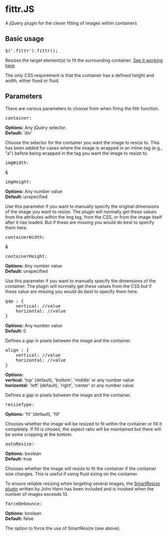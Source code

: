 fittr.JS
=======

A jQuery plugin for the clever fitting of images within containers

<h2>Basic usage</h2>

<pre class="prettyprint">$('.fittr').fittr();</pre>

<p>Resizes the target element(s) to fit the surrounding container. <a href="http://pumkin.co.uk/fittrjs" target="_blank">See it working here</a>.</p>

<p>The only CSS requirement is that the container has a defined height and width, either fixed or fluid.</p>

<h2>Parameters</h2>

<p>There are various parameters to choose from when firing the fittr function.</p>

<pre class="prettyprint">container:</pre>

<strong>Options:</strong> Any jQuery selector.<br>
<strong>Default:</strong> 'div'

<p>Choose the selector for the container you want the image to resize to. This has been added for cases where the image is wrapped in an inline-tag (e.g., "a"</pre>) before being wrapped in the tag you want the image to resize to.</p>


<pre class="prettyprint">imgWidth:</pre><span class="andGap"> & </span><pre class="prettyprint">imgHeight:</pre>

<strong>Options:</strong> Any number value<br>
<strong>Default: </strong>unspecified

<p>Use this parameter if you want to manually specify the original dimensions of the image you want to resize. The plugin will normally get these values from the attributes within the img tag, from the CSS, or from the image itself after it has loaded. But if these are missing you would do best to specify them here.</p>


<pre class="prettyprint">containerWidth:</pre><span class="andGap"> & </span><pre class="prettyprint">containerHeight:</pre>

<strong>Options: </strong> Any number value<br>
<strong>Default:</strong> unspecified

<p>Use this parameter if you want to manually specify the dimensions of the container. The plugin will normally get these values from the CSS but if these value are missing you would do best to specify them here.</p>


<pre class="prettyprint">gap : {
	vertical: //value
	horizontal: //value
}</pre>

<strong>Options:</strong> Any number value<br>
<strong>Default: </strong>0

<p>Defines a gap in pixels between the image and the container.</p>



<pre class="prettyprint">align : {
	vertical: //value
	horizontal: //value
}</pre>

<strong>Options:</strong><br>
	<strong>vertical:</strong> 'top' (default), 'bottom', 'middle' or any number value <br>
	<strong>horizontal:</strong> 'left' (default), 'right', 'center' or any number value

<p>Defines a gap in pixels between the image and the container.</p>


<pre class="prettyprint">resizeType:</pre>

<strong>Options:</strong> 'fit' (default), 'fill'

<p>Chooses whether the image will be resized to fit within the container or fill it completely. If fill is chosen, the aspect ratio will be maintained but there will be some cropping at the bottom.</p>



<pre class="prettyprint">autoResize:</pre>

<strong>Options:</strong> boolean<br>
<strong>Default:</strong> true

<p>Chooses whether the image will resize to fit the container if the container size changes. This is useful if using fluid sizing on the container.</p>

<p>To ensure reliable resizing when targeting several images, the <a href="http://unscriptable.com/index.php/2009/03/20/debouncing-javascript-methods" target="_blank">SmartResize plugin</a> written by John Hann has been included and is invoked when the number of images exceeds 10.</p>

<pre class="prettyprint">forceDebounce:</pre>

<strong>Options:</strong> boolean<br>
<strong>Default:</strong> false

<p>The option to force the use of SmartResize (see above).</p>
